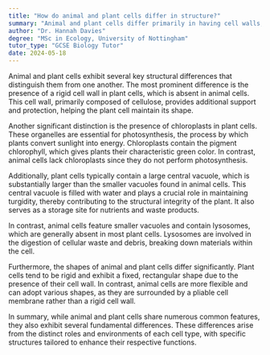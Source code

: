 ```yaml
---
title: "How do animal and plant cells differ in structure?"
summary: "Animal and plant cells differ primarily in having cell walls, chloroplasts, and central vacuoles, which are exclusive to plant cells."
author: "Dr. Hannah Davies"
degree: "MSc in Ecology, University of Nottingham"
tutor_type: "GCSE Biology Tutor"
date: 2024-05-18
---
```


Animal and plant cells exhibit several key structural differences that distinguish them from one another. The most prominent difference is the presence of a rigid cell wall in plant cells, which is absent in animal cells. This cell wall, primarily composed of cellulose, provides additional support and protection, helping the plant cell maintain its shape.

Another significant distinction is the presence of chloroplasts in plant cells. These organelles are essential for photosynthesis, the process by which plants convert sunlight into energy. Chloroplasts contain the pigment chlorophyll, which gives plants their characteristic green color. In contrast, animal cells lack chloroplasts since they do not perform photosynthesis.

Additionally, plant cells typically contain a large central vacuole, which is substantially larger than the smaller vacuoles found in animal cells. This central vacuole is filled with water and plays a crucial role in maintaining turgidity, thereby contributing to the structural integrity of the plant. It also serves as a storage site for nutrients and waste products.

In contrast, animal cells feature smaller vacuoles and contain lysosomes, which are generally absent in most plant cells. Lysosomes are involved in the digestion of cellular waste and debris, breaking down materials within the cell.

Furthermore, the shapes of animal and plant cells differ significantly. Plant cells tend to be rigid and exhibit a fixed, rectangular shape due to the presence of their cell wall. In contrast, animal cells are more flexible and can adopt various shapes, as they are surrounded by a pliable cell membrane rather than a rigid cell wall.

In summary, while animal and plant cells share numerous common features, they also exhibit several fundamental differences. These differences arise from the distinct roles and environments of each cell type, with specific structures tailored to enhance their respective functions.
    